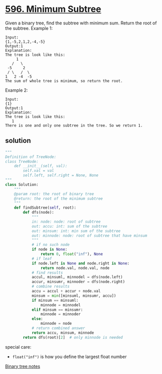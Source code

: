 # [596. Minimum Subtree](https://www.lintcode.com/problem/minimum-subtree/description)

Given a binary tree, find the subtree with minimum sum. Return the root of the subtree.
Example 1:
```
Input:
{1,-5,2,1,2,-4,-5}
Output:1
Explanation:
The tree is look like this:
     1
   /   \
 -5     2
 / \   /  \
1   2 -4  -5 
The sum of whole tree is minimum, so return the root.
```
Example 2:
```
Input:
{1}
Output:1
Explanation:
The tree is look like this:
   1
There is one and only one subtree in the tree. So we return 1.
```
## solution
```python
"""
Definition of TreeNode:
class TreeNode:
    def __init__(self, val):
        self.val = val
        self.left, self.right = None, None
"""
class Solution:
    """
    @param root: the root of binary tree
    @return: the root of the minimum subtree
    """
    def findSubtree(self, root):
        def dfs(node):
            """
            in: node: node: root of subtree
            out: accu: int: sum of the subtree
            out: minsum: int: min sum of the subtree
            out: minnode: node: root of subtree that have minsum
            """
            # if no such node
            if node is None:
                return 0, float("inf"), None
            # if leaf
            if node.left is None and node.right is None:
                return node.val, node.val, node
            # find results
            accul, minsuml, minnodel = dfs(node.left)
            accur, minsumr, minnoder = dfs(node.right)
            # combine results
            accu = accul + accur + node.val
            minsum = min([minsuml, minsumr, accu])
            if minsum == minsuml:
                minnode = minnodel
            elif minsum == minsumr:
                minnode = minnoder
            else:
                minnode = node
            # return combined answer
            return accu, minsum, minnode
        return dfs(root)[2]  # only minnode is needed
```

special care:
- ```float("inf")``` is how you define the largest float number

[Binary tree notes](readme.md#Binary-Tree)